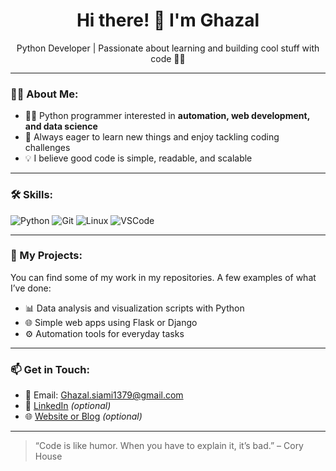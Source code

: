 <h1 align="center">Hi there! 👋 I'm Ghazal</h1>

<p align="center">
Python Developer | Passionate about learning and building cool stuff with code 🐍✨
</p>

---

### 🧑‍💻 About Me:

- 👩‍💻 Python programmer interested in **automation, web development, and data science**
- 🚀 Always eager to learn new things and enjoy tackling coding challenges
- 💡 I believe good code is simple, readable, and scalable

---

### 🛠 Skills:

![Python](https://img.shields.io/badge/Python-3776AB?style=for-the-badge&logo=python&logoColor=white)
![Git](https://img.shields.io/badge/Git-F05032?style=for-the-badge&logo=git&logoColor=white)
![Linux](https://img.shields.io/badge/Linux-FCC624?style=for-the-badge&logo=linux&logoColor=black)
![VSCode](https://img.shields.io/badge/VS%20Code-007ACC?style=for-the-badge&logo=visual-studio-code&logoColor=white)

<!-- Add Django or Flask here if you're proficient with them -->

---

### 📂 My Projects:

You can find some of my work in my repositories. A few examples of what I’ve done:

- 📊 Data analysis and visualization scripts with Python
- 🌐 Simple web apps using Flask or Django
- ⚙️ Automation tools for everyday tasks

---

### 📫 Get in Touch:

- 📧 Email: Ghazal.siami1379@gmail.com
- 💼 [LinkedIn](https://www.linkedin.com/in/your-profile) *(optional)*
- 🌐 [Website or Blog](https://yourwebsite.com) *(optional)*

---

> “Code is like humor. When you have to explain it, it’s bad.” – Cory House
